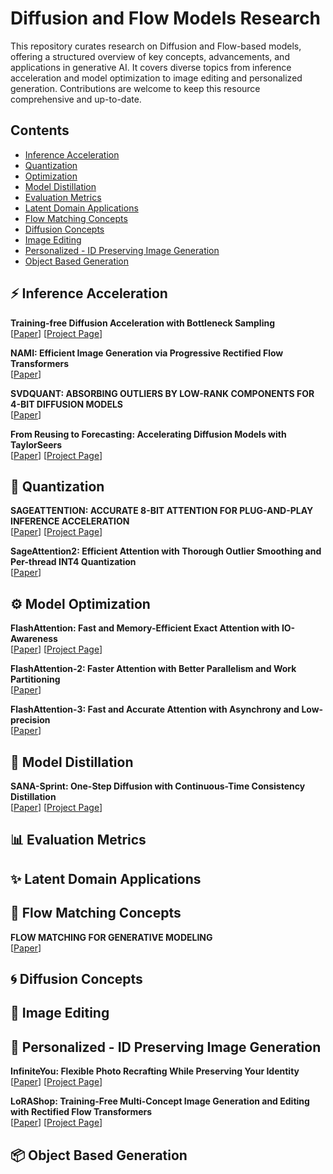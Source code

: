 # Diffusion and Flow Models Research

This repository curates research on Diffusion and Flow-based models, offering a structured overview of key concepts, advancements, and applications in generative AI. It covers diverse topics from inference acceleration and model optimization to image editing and personalized generation. Contributions are welcome to keep this resource comprehensive and up-to-date.

## Contents

- [Inference Acceleration](#inference-acceleration)
- [Quantization](#quantization)
- [Optimization](#optimization)
- [Model Distillation](#model-distillation)
- [Evaluation Metrics](#evaluation-metrics)
- [Latent Domain Applications](#latent-domain-applications)
- [Flow Matching Concepts](#flow-matching-concepts)
- [Diffusion Concepts](#diffusion-concepts)
- [Image Editing](#image-editing)
- [Personalized - ID Preserving Image Generation](#personalized---id-preserving-image-generation)
- [Object Based Generation](#object-based-generation)

## ⚡️ Inference Acceleration

**Training-free Diffusion Acceleration with Bottleneck Sampling** \
[[Paper](https://arxiv.org/pdf/2503.18940)]
[[Project Page](https://tyfeld.github.io/BottleneckSampling.github.io/)]

**NAMI: Efficient Image Generation via Progressive Rectified Flow Transformers** \
[[Paper](https://arxiv.org/pdf/2503.09242)]


**SVDQUANT: ABSORBING OUTLIERS BY LOW-RANK COMPONENTS FOR 4-BIT DIFFUSION MODELS** \
[[Paper](https://arxiv.org/pdf/2411.05007)]

**From Reusing to Forecasting: Accelerating Diffusion Models with TaylorSeers** \
[[Paper](https://arxiv.org/pdf/2503.06923)]
[[Project Page](https://taylorseer.github.io/TaylorSeer/)]

## 🤏 Quantization

**SAGEATTENTION: ACCURATE 8-BIT ATTENTION FOR PLUG-AND-PLAY INFERENCE ACCELERATION** \
[[Paper](https://arxiv.org/pdf/2410.02367)]
[[Project Page](https://github.com/thu-ml/SageAttention)]

**SageAttention2: Efficient Attention with Thorough Outlier Smoothing and Per-thread INT4 Quantization** \
[[Paper](https://arxiv.org/pdf/2411.10958)]


## ⚙️ Model Optimization

**FlashAttention: Fast and Memory-Efficient Exact Attention with IO-Awareness** \
[[Paper](https://arxiv.org/pdf/2205.14135)]
[[Project Page](https://github.com/Dao-AILab/flash-attention.git)]

**FlashAttention-2: Faster Attention with Better Parallelism and Work Partitioning** \
[[Paper](https://tridao.me/publications/flash2/flash2.pdf)]

**FlashAttention-3: Fast and Accurate Attention with Asynchrony and Low-precision** \
[[Paper](https://tridao.me/publications/flash3/flash3.pdf)]



## 🧪 Model Distillation

**SANA-Sprint: One-Step Diffusion with Continuous-Time Consistency Distillation** \
[[Paper](https://arxiv.org/pdf/2503.09641)]
[[Project Page](https://github.com/NVlabs/Sana)]
## 📊 Evaluation Metrics


## ✨ Latent Domain Applications


## 🌊 Flow Matching Concepts

**FLOW MATCHING FOR GENERATIVE MODELING** \
[[Paper](https://arxiv.org/pdf/2210.02747)]


## 🌀 Diffusion Concepts


## 🎨 Image Editing


## 👤 Personalized - ID Preserving Image Generation

**InfiniteYou: Flexible Photo Recrafting While Preserving Your Identity** \
[[Paper](https://arxiv.org/pdf/2503.16418)]
[[Project Page](https://bytedance.github.io/InfiniteYou/)]

**LoRAShop: Training-Free Multi-Concept Image Generation and Editing with Rectified Flow Transformers** \
[[Paper](https://arxiv.org/pdf/2505.23758)]
[[Project Page](https://lorashop.github.io)]

## 📦 Object Based Generation

